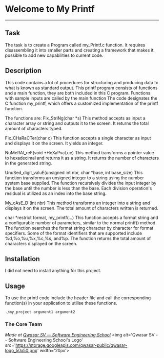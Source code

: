 # Welcome to My Printf
***

## Task
The task is to create a Program called my_Printf.c function. It requires disassembling it into smaller parts and creating a framework that makes it possible to add new capabilities to current code.


## Description
This code contains a lot of procedures for structuring and producing data to what is known as standard output.
This printf program consists of functions and a main function, they are both included in this C program.  Functions with sample inputs are called by the main function
The code designates the C function my_printf, which offers a customized implementation of the printf function.

The functions are: 
Fix_StriNg(char *s)
This method accepts as input a character array or string and outputs it to the screen. It returns the total amount of characters typed.


Fix_CHaRaCTer(char c)
This function accepts a single character as input and displays it on the screen. It yields an integer.

 NuMeRAl_reF(void *HeXaPvaLue)
This method transforms a pointer value to hexadecimal and returns it as a string. It returns the number of characters in the generated string.

UnuSed_digit_valuE(unsigned int nbr, char *base, int base_size)
This function transforms an unsigned integer to a string using the number system base supplied. 
The function recursively divides the input integer by the base until the number is less than the base. 
Each division operation's residual is utilized as an index into the base string.

My_cAsE_D (int nbr)
This method transforms an integer into a string and displays it on the screen.
 The total amount of characters written is returned.


char *restrict format, my_printf(...)
This function accepts a format string and a configurable number of parameters, similar to the normal printf() method. The function searches the format string character by character for format specifiers. Some of the format identifiers that are supported include %d,%o,%u,%x,%c,%s, and%p. 
The function returns the total amount of characters displayed on the screen.


## Installation
I did not need to install anything for this project.

## Usage
To use the printf code include the header file and call the corresponding function(s) in your application to utilise these functions.


```
./my_project argument1 argument2
```

### The Core Team


<span><i>Made at <a href='https://qwasar.io'>Qwasar SV -- Software Engineering School</a></i></span>
<span><img alt='Qwasar SV -- Software Engineering School's Logo' src='https://storage.googleapis.com/qwasar-public/qwasar-logo_50x50.png' width='20px'></span>
